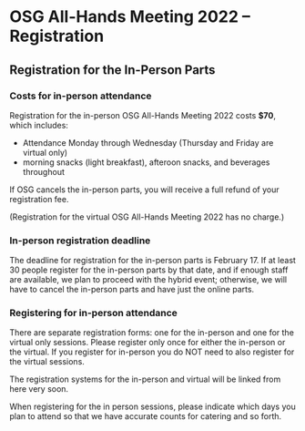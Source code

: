 # OSG All-Hands Meeting 2022 &ndash; Registration

## Registration for the In-Person Parts

### Costs for in-person attendance

Registration for the in-person OSG All-Hands Meeting 2022 costs **$70**, which includes:

* Attendance Monday through Wednesday (Thursday and Friday are virtual only)
* morning snacks (light breakfast), afteroon snacks, and beverages throughout

If OSG cancels the in-person parts, you will receive a full refund of your registration fee. 

(Registration for the virtual OSG All-Hands Meeting 2022 has no charge.)

### In-person registration deadline

The deadline for registration for the in-person parts is February 17. If at least 30 people register for the in-person parts by that date, and if enough staff are available, we plan to proceed with the hybrid event; otherwise, we will have to cancel the in-person parts and have just the online parts.


### Registering for in-person attendance

There are separate registration forms: one for the in-person and one for the virtual only sessions. Please register only once for either the in-person or the virtual.  If you register for in-person you do NOT need to also register for the virtual sessions. 

The registration systems for the in-person and virtual will be linked from here very soon.

When registering for the in person sessions, please indicate which days you plan to attend so that we have
accurate counts for catering and so forth.
